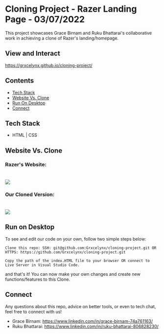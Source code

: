 # Cloning Project - Razer Landing Page - 03/07/2022

This project showcases Grace Birnam and Ruku Bhattarai's collaborative work in achieving a clone of Razer's landing/homepage.
## View and Interact
https://grxcelynx.github.io/cloning-project/
## Contents 
* [Tech Stack](#stack)
* [Website Vs. Clone](#app)
* [Run On Desktop](#run)
* [Connect](#connect)

## <a name="stack" ></a>Tech Stack
* HTML | CSS 

## <a name="app"></a>Website Vs. Clone
### Razer's Website:

# <img src="https://github.com/Grxcelynx/cloning-project/blob/main/img/website.gif">

### Our Cloned Version:

# <img src="https://github.com/Grxcelynx/cloning-project/blob/main/img/clone.gif">


## <a name="run"></a> Run on Desktop

To see and edit our code on your own, follow two simple steps below: 

```
Clone this repo: SSH: git@github.com:Grxcelynx/cloning-project.git OR HTTPS: https://github.com/Grxcelynx/cloning-project.git
```
```
Copy the path of the index.HTML file to your browser OR connect to Live Server in Visual Studio Code.
```
and that's it! You can now make your own changes and create new functions/features to this Clone. 



## <a name="connect"></a>Connect
Any questions about this repo, advice on better tools, or even to tech chat, feel free to connect with us! 
* Grace Birnam:
https://www.linkedin.com/in/grace-birnam-74a761163/
* Ruku Bhattarai:
https://www.linkedin.com/in/ruku-bhattarai-806828230/

